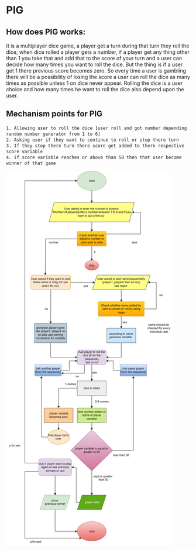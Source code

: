 # PIG

## How does PIG works:
It is a multiplayer dice game, a player get a turn during that turn they roll the dice, when dice rolled a player gets a number, if a player get any thing other than 1 you take that and add that to the score of your turn and a user can decide how many times you want to roll the dice.
But the thing is if a user get 1 there previous score becomes zero. So every time a user is gambling there will be a possibility of losing the score a user can roll the dice as many times as possible unless 1 on dice never appear. 
Rolling the dice is a user choice and how many times he want to roll the dice also depend upon the user.

## Mechanism points for PIG
    1. Allowing user to roll the dice [user roll and got number depending random number generator from 1 to 6]
    2. Asking user if they want to continue to roll or stop there turn 
    3. If they stop there turn there score get added to there respective score variable
    4. if score variable reaches or above than 50 then that user become winner of that game


![PIG flowchart drawio](pigFlowchart.svg)
